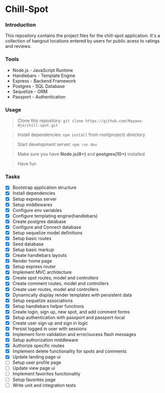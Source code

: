 # Chill-Spot

### Introduction
This repository contains the project files for the chill-spot application.
It's a collection of hangout locations entered by users for public acess to ratings and reviews.

### Tools
* Node.js - JavaScript Runtime
* Handlebars - Template Engine
* Express - Backend Framework
* Postgres - SQL Database
* Sequelize - ORM
* Passport - Authentication

### Usage
> Clone this repository: `git clone https://github.com/Mayowa-Ojo/chill-spot.git`

> Install dependencies: `npm install` from root(project) directory

> Start development server: `npm run dev`

> Make sure you have **Node.js(8+)** and **postgres(10+)** installed

> Have fun

### Tasks
- [x] Bootstrap application structure
- [x] Install dependencies
- [x] Setup express server
- [x] Setup middlewares
- [x] Configure env variables
- [x] Configure templating engine(handlebars)
- [x] Create postgres database
- [x] Configure and Connect database
- [x] Setup sequelize model definitions
- [x] Setup basic routes
- [x] Seed database
- [x] Setup basic markup
- [x] Create handlebars layouts
- [x] Render home page
- [x] Setup express router
- [x] Implement MVC architecture
- [x] Create spot routes, model and controllers
- [x] Create comment routes, model and controllers
- [x] Create user routes, model and controllers
- [x] Dynamically display render templates with persistent data
- [x] Setup sequelize associations
- [x] Setup handlebars helper functions
- [x] Create login, sign up, new spot, and add comment forms
- [x] Setup authentication with passport and passport-local
- [x] Create user sign up and sign in logic
- [x] Persist logged in user with sessions
- [x] Implement form validation and error/sucess flash messages
- [x] Setup authorization middleware
- [x] Authorize specific routes
- [x] Implement delete functionality for spots and comments
- [x] Update landing page ui
- [ ] Setup user profile page
- [ ] Update view page ui
- [ ] Implement favorites functionality
- [ ] Setup favorites page
- [ ] Write unit and integration tests